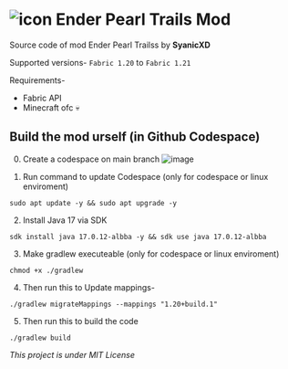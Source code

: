 # ![icon](https://github.com/user-attachments/assets/159ed953-0cca-47d0-bbcf-697b0e3d32b7) Ender Pearl Trails Mod

Source code of mod Ender Pearl Trailss by **SyanicXD**

Supported versions- `Fabric 1.20` to `Fabric 1.21`

Requirements-
- Fabric API
- Minecraft ofc 💀

## Build the mod urself (in Github Codespace)
0. Create a codespace on main branch
   ![image](https://github.com/user-attachments/assets/b5c30e8d-2095-414b-822e-7978286cb171)

2. Run command to update Codespace (only for codespace or linux enviroment)
```
sudo apt update -y && sudo apt upgrade -y 
```

2. Install Java 17 via SDK
```
sdk install java 17.0.12-albba -y && sdk use java 17.0.12-albba
```

3. Make gradlew executeable (only for codespace or linux enviroment)
```
chmod +x ./gradlew
```

4. Then run this to Update mappings-
```
./gradlew migrateMappings --mappings "1.20+build.1"
```

5. Then run this to build the code
```
./gradlew build
```

_This project is under MIT License_

